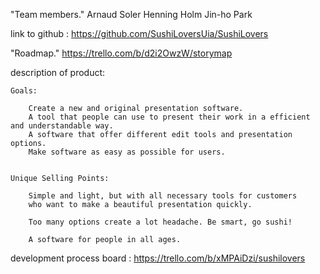 "Team members."
Arnaud Soler 
Henning Holm
Jin-ho Park

link to github : https://github.com/SushiLoversUia/SushiLovers

"Roadmap."
https://trello.com/b/d2i2OwzW/storymap

description of product:
	
	Goals:
    
		Create a new and original presentation software.
        A tool that people can use to present their work in a efficient and understandable way. 
		A software that offer different edit tools and presentation options.
		Make software as easy as possible for users.     
       
		
	Unique Selling Points:
		
		Simple and light, but with all necessary tools for customers 
		who want to make a beautiful presentation quickly. 
        
        Too many options create a lot headache. Be smart, go sushi!
        
        A software for people in all ages.
       
		
development process board : https://trello.com/b/xMPAiDzi/sushilovers

